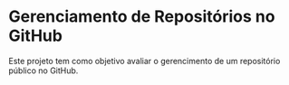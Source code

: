 # Gerenciamento de Repositórios no GitHub

Este projeto tem como objetivo avaliar o gerencimento de um repositório público no GitHub.
